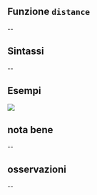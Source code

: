 ## Funzione `distance`

--

## Sintassi

--

## Esempi

<img src="/img/geometria/xxx/distance1.png">

## nota bene

--

## osservazioni

--